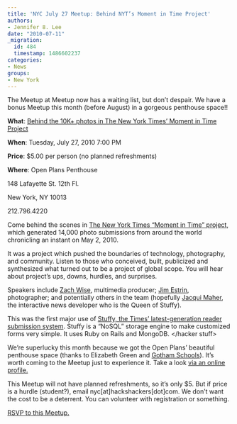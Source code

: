 ```yaml
---
title: 'NYC July 27 Meetup: Behind NYT’s Moment in Time Project'
authors:
- Jennifer 8. Lee
date: "2010-07-11"
_migration:
  id: 484
  timestamp: 1486602237
categories:
- News
groups:
- New York
---
```


The Meetup at Meetup now has a waiting list, but don&#8217;t despair. We have a bonus Meetup this month (before August) in a gorgeous penthouse space!!

**What**: [Behind the 10K+ photos in The New York Times&#8217; Moment in Time Project][1]

**When**: Tuesday, July 27, 2010 7:00 PM

**Price**: $5.00 per person (no planned refreshments)

**Where**: Open Plans Penthouse

148 Lafayette St. 12th Fl.

New York, NY 10013

212.796.4220

Come behind the scenes in [The New York Times &#8220;Moment in Time&#8221; project][2], which generated 14,000 photo submissions from around the world chronicling an instant on May 2, 2010.

It was a project which pushed the boundaries of technology, photography, and community. Listen to those who conceived, built, publicized and synthesized what turned out to be a project of global scope. You will hear about project&#8217;s ups, downs, hurdles, and surprises.

Speakers include [Zach Wise][3], multimedia producer; [Jim Estrin][4], photographer; and potentially others in the team (hopefully [Jacqui Maher][5], the interactive news developer who is the Queen of Stuffy).

<For the hackers> This was the first major use of [Stuffy, the Times&#8217; latest-generation reader submission system][6]. Stuffy is a “NoSQL” storage engine to make customized forms very simple. It uses Ruby on Rails and MongoDB. </hacker stuff>

We&#8217;re superlucky this month because we got the Open Plans&#8217; beautiful penthouse space (thanks to Elizabeth Green and [Gotham Schools][7]). It&#8217;s worth coming to the Meetup just to experience it. Take a look [via an online profile.][8]

This Meetup will not have planned refreshments, so it&#8217;s only $5. But if price is a hurdle (student?), email nyc[at]hackshackers[dot]com. We don&#8217;t want the cost to be a deterrent. You can volunteer with registration or something.

[RSVP to this Meetup.][1]

 [1]: http://meetupnyc.hackshackers.com/calendar/14065899/
 [2]: http://nyti.ms/cJj7I9
 [3]: http://zachwise.com/
 [4]: http://twitter.com/jamesestrin
 [5]: http://brighter.net/
 [6]: http://open.blogs.nytimes.com/2010/05/25/building-a-better-submission-form/
 [7]: http://gothamschools.org
 [8]: http://www.designspongeonline.com/2010/02/sneak-peek-ltl-architects-ashley-christine.html.